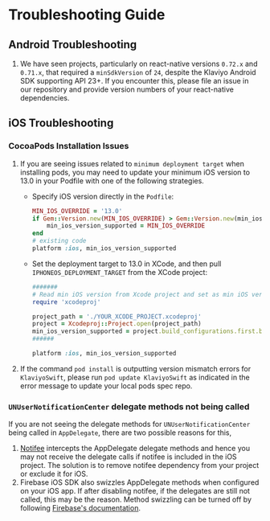# Troubleshooting Guide

## Android Troubleshooting

1. We have seen projects, particularly on react-native versions `0.72.x` and `0.71.x`, that required a `minSdkVersion`
   of `24`, despite the Klaviyo Android SDK supporting API 23+. If you encounter this, please file an issue in our
   repository and provide version numbers of your react-native dependencies.

## iOS Troubleshooting

### CocoaPods Installation Issues

1. If you are seeing issues related to `minimum deployment target` when installing pods, you may need to update your
   minimum iOS version to 13.0 in your Podfile with one of the following strategies.

   - Specify iOS version directly in the `Podfile`:
     ```ruby
     MIN_IOS_OVERRIDE = '13.0'
     if Gem::Version.new(MIN_IOS_OVERRIDE) > Gem::Version.new(min_ios_version_supported)
         min_ios_version_supported = MIN_IOS_OVERRIDE
     end
     # existing code
     platform :ios, min_ios_version_supported
     ```
   - Set the deployment target to 13.0 in XCode, and then pull `IPHONEOS_DEPLOYMENT_TARGET` from the XCode project:

     ```ruby
     #######
     # Read min iOS version from Xcode project and set as min iOS version for Podfile
     require 'xcodeproj'

     project_path = './YOUR_XCODE_PROJECT.xcodeproj'
     project = Xcodeproj::Project.open(project_path)
     min_ios_version_supported = project.build_configurations.first.build_settings['IPHONEOS_DEPLOYMENT_TARGET']
     ######

     platform :ios, min_ios_version_supported
     ```

2. If the command `pod install` is outputting version mismatch errors for `KlaviyoSwift`, please run `pod update KlaviyoSwift`
   as indicated in the error message to update your local pods spec repo.

### `UNUserNotificationCenter` delegate methods not being called

If you are not seeing the delegate methods for `UNUserNotificationCenter` being called in `AppDelegate`, there are two possible reasons for this,

1. [Notifee](https://notifee.app/) intercepts the AppDelegate delegate methods and hence you may not receive the delegate calls if notifee is included in the iOS project. The solution is to remove notifee dependency from your project or exclude it for iOS.
2. Firebase iOS SDK also swizzles AppDelegate methods when configured on your iOS app. If after disabling notifee, if the delegates are still not called, this may be the reason. Method swizzling can be turned off by following [Firebase's documentation](https://firebase.google.com/docs/cloud-messaging/ios/client).

